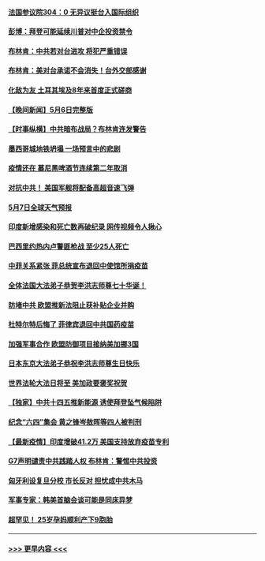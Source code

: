 #### [法国参议院304：0 无异议挺台入国际组织](../pages/prog202/a103112688.md?t=05071651) 
#### [彭博：拜登可能延续川普对中企投资禁令](../pages/prog202/a103112701.md?t=05071651) 
#### [布林肯：中共若对台进攻 将犯严重错误](../pages/prog202/a103112653.md?t=05071651) 
#### [布林肯：美对台承诺不会消失！台外交部感谢](../pages/prog202/a103111829.md?t=05071651) 
#### [化敌为友 土耳其埃及8年来首度正式磋商](../pages/prog202/a103112612.md?t=05071651) 
#### [【晚间新闻】5月6日完整版](../pages/prog202/a103112555.md?t=05071651) 
#### [【时事纵横】中共暗布战局？布林肯连发警告](../pages/prog202/a103112517.md?t=05071651) 
#### [墨西哥城地铁坍塌 一场预言中的悲剧](../pages/prog202/a103111679.md?t=05071651) 
#### [疫情还在 慕尼黑啤酒节连续第二年取消](../pages/prog202/a103110762.md?t=05071651) 
#### [对抗中共！ 美国军舰将配备高超音速飞弹](../pages/prog202/a103112006.md?t=05071651) 
#### [5月7日全球天气预报](../pages/prog202/a103112454.md?t=05071651) 
#### [印度新增感染和死亡数再破纪录 网传视频令人揪心](../pages/prog202/a103112342.md?t=05071651) 
#### [巴西里约热内卢警匪枪战 至少25人死亡](../pages/prog202/a103112412.md?t=05071651) 
#### [中菲关系紧张 菲总统宣布退回中使馆所捐疫苗](../pages/prog202/a103112325.md?t=05071651) 
#### [全体法国大法弟子恭贺李洪志师尊七十华诞！](../pages/prog202/a103112374.md?t=05071651) 
#### [防堵中共 欧盟推新法阻止获补贴企业并购](../pages/prog202/a103112326.md?t=05071651) 
#### [杜特尔特后悔了 菲律宾退回中共国药疫苗](../pages/prog202/a103112356.md?t=05071651) 
#### [加强军事合作 欧盟防御项目接纳美加挪3国](../pages/prog202/a103112134.md?t=05071651) 
#### [日本东京大法弟子恭祝李洪志师尊生日快乐](../pages/prog202/a103112305.md?t=05071651) 
#### [世界法轮大法日将至 美加政要褒奖祝贺](../pages/prog202/a103112218.md?t=05071651) 
#### [【独家】中共十四五推新能源 诱使拜登坠气候陷阱](../pages/prog202/a103112239.md?t=05071651) 
#### [纪念“六四”集会 黄之锋岑敖晖等四人被判刑](../pages/prog202/a103112241.md?t=05071651) 
#### [【最新疫情】印度增破41.2万 美国支持放弃疫苗专利](../pages/prog202/a103112243.md?t=05071651) 
#### [G7声明谴责中共践踏人权 布林肯：警惕中共投资](../pages/prog202/a103112201.md?t=05071651) 
#### [匈牙利设复旦分校 市长反对 担忧成中共木马](../pages/prog202/a103112179.md?t=05071651) 
#### [军事专家：韩美首脑会谈可能是同床异梦](../pages/prog202/a103112141.md?t=05071651) 
#### [超罕见！ 25岁孕妈顺利产下9胞胎](../pages/prog202/a103111915.md?t=05071651) 

----
#### [ >>> 更早内容 <<< ](../indexes/prog202-earlier.md)
